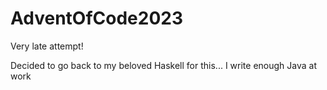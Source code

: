 # AdventOfCode2023

Very late attempt!

Decided to go back to my beloved Haskell for this... I write enough Java at work

